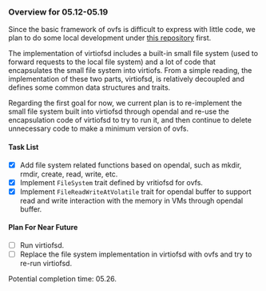 ### Overview for 05.12-05.19
Since the basic framework of ovfs is difficult to express with little code, we plan to do some local development under [this repository](https://github.com/zjregee/ovfs) first.

The implementation of virtiofsd includes a built-in small file system (used to forward requests to the local file system) and a lot of code that encapsulates the small file system into virtiofs. From a simple reading, the implementation of these two parts, virtiofsd, is relatively decoupled and defines some common data structures and traits.

Regarding the first goal for now, we current plan is to re-implement the small file system built into virtiofsd through opendal and re-use the encapsulation code of virtiofsd to try to run it, and then continue to delete unnecessary code to make a minimum version of ovfs.

#### Task List
- [x] Add file system related functions based on opendal, such as mkdir, rmdir, create, read, write, etc.
- [x] Implement `FileSystem` trait defined by vritiofsd for ovfs.
- [x] Implement `FileReadWriteAtVolatile` trait for opendal buffer to support read and write interaction with the memory in VMs through opendal buffer.

#### Plan For Near Future
- [ ] Run virtiofsd.
- [ ] Replace the file system implementation in virtiofsd with ovfs and try to re-run virtiofsd.

Potential completion time: 05.26.
